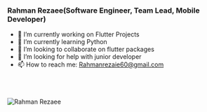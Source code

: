 ### Rahman Rezaee(Software Engineer, Team Lead, Mobile Developer)

- 🔭 I’m currently working on Flutter Projects
- 🌱 I’m currently learning Python
- 👯 I’m looking to collaborate on flutter packages
- 🤔 I’m looking for help with junior developer
- 📫 How to reach me: Rahmanrezaie60@gmail.com

<br><br>
<p align="left"><img src="https://komarev.com/ghpvc/?username=rahmanrezaee&label=Profile%20views&color=2bbc8a&style=flat" alt="Rahman Rezaee"/></p>

